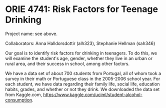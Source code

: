 # ORIE 4741: Risk Factors for Teenage Drinking

Project name: see above.

Collaborators: Anna Halldorsdottir (alh323), Stephanie Hellman (sah346)

Our goal is to identify risk factors for drinking in teenagers. To do this, we will 
examine the student's age, gender, whether they live in an urban or rural area, and their 
success in school, among other factors.

We have a data set of about 700 students from Portugal, all of whom 
took a survey in their math or Portuguese class in the 2005-2006 school year. 
For each student, we have data regarding their family life, social life, education habits, 
grades, and whether or not they drink. We downloaded the data set from Kaggle.com, 
https://www.kaggle.com/uciml/student-alcohol-consumption. 
